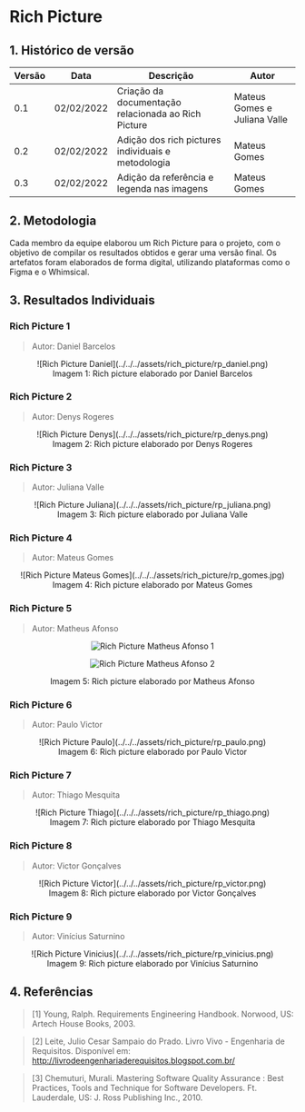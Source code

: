# Rich Picture

## 1. Histórico de versão

| Versão | Data       | Descrição                                           | Autor        |
| ------ | ---------- | --------------------------------------------------- | ------------ |
| 0.1    | 02/02/2022 | Criação da documentação relacionada ao Rich Picture | Mateus Gomes e Juliana Valle |
| 0.2    | 02/02/2022 | Adição dos rich pictures individuais e metodologia | Mateus Gomes |
| 0.3    | 02/02/2022 | Adição da referência e legenda nas imagens | Mateus Gomes |

## 2. Metodologia

Cada membro da equipe elaborou um Rich Picture para o projeto, com o objetivo de compilar os resultados obtidos e gerar uma versão final. Os artefatos foram elaborados de forma digital, utilizando plataformas como o Figma e o Whimsical.

## 3. Resultados Individuais

### Rich Picture 1

> Autor: Daniel Barcelos

<center>
![Rich Picture Daniel](../../../assets/rich_picture/rp_daniel.png)

<figcaption>Imagem 1: Rich picture elaborado por Daniel Barcelos</figcaption>
</center>

### Rich Picture 2

> Autor: Denys Rogeres

<center>
![Rich Picture Denys](../../../assets/rich_picture/rp_denys.png)

<figcaption>Imagem 2: Rich picture elaborado por Denys Rogeres</figcaption>
</center>

### Rich Picture 3

> Autor: Juliana Valle

<center>
![Rich Picture Juliana](../../../assets/rich_picture/rp_juliana.png)

<figcaption>Imagem 3: Rich picture elaborado por Juliana Valle</figcaption>
</center>

### Rich Picture 4

> Autor: Mateus Gomes

<center>
![Rich Picture Mateus Gomes](../../../assets/rich_picture/rp_gomes.jpg)

<figcaption>Imagem 4: Rich picture elaborado por Mateus Gomes</figcaption>
</center>

### Rich Picture 5

> Autor: Matheus Afonso

<center>

![Rich Picture Matheus Afonso 1](../../../assets/rich_picture/rp_afonso1.png)

![Rich Picture Matheus Afonso 2](../../../assets/rich_picture/rp_afonso2.png)

<figcaption>Imagem 5: Rich picture elaborado por Matheus Afonso</figcaption>
</center>

### Rich Picture 6

> Autor: Paulo Victor

<center>
![Rich Picture Paulo](../../../assets/rich_picture/rp_paulo.png)

<figcaption>Imagem 6: Rich picture elaborado por Paulo Victor</figcaption>
</center>

### Rich Picture 7

> Autor: Thiago Mesquita

<center>
![Rich Picture Thiago](../../../assets/rich_picture/rp_thiago.png)

<figcaption>Imagem 7: Rich picture elaborado por Thiago Mesquita</figcaption>
</center>

### Rich Picture 8

> Autor: Victor Gonçalves

<center>
![Rich Picture Victor](../../../assets/rich_picture/rp_victor.png)

<figcaption>Imagem 8: Rich picture elaborado por Victor Gonçalves</figcaption>
</center>

### Rich Picture 9

> Autor: Vinícius Saturnino

<center>
![Rich Picture Vinicius](../../../assets/rich_picture/rp_vinicius.png)

<figcaption>Imagem 9: Rich picture elaborado por Vinícius Saturnino</figcaption>
</center>

## 4. Referências

> [1] Young, Ralph. Requirements Engineering Handbook. Norwood, US: Artech House Books, 2003.

> [2] Leite, Julio Cesar Sampaio do Prado. Livro Vivo - Engenharia de Requisitos. Disponível em: http://livrodeengenhariaderequisitos.blogspot.com.br/

> [3] Chemuturi, Murali. Mastering Software Quality Assurance : Best Practices, Tools and Technique for Software Developers. Ft. Lauderdale, US: J. Ross Publishing Inc., 2010.
